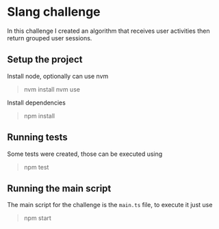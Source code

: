 # Slang challenge

In this challenge I created an algorithm that receives user activities then return grouped user sessions.

## Setup the project

Install node, optionally can use nvm

> nvm install
> nvm use

Install dependencies

> npm install

## Running tests

Some tests were created, those can be executed using

> npm test

## Running the main script

The main script for the challenge is the `main.ts` file, to execute it just use

> npm start
